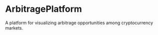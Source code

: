 # ArbitragePlatform
A platform for visualizing arbitrage opportunities among cryptocurrency markets.
